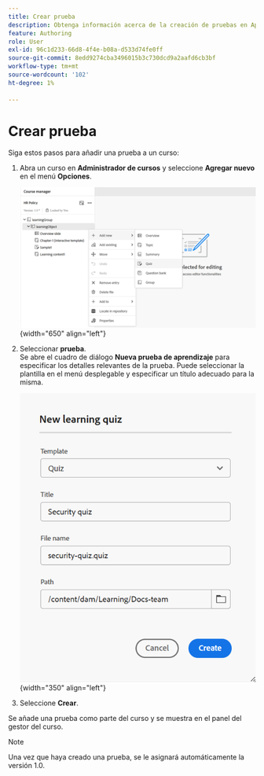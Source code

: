 ```yaml
---
title: Crear prueba
description: Obtenga información acerca de la creación de pruebas en Aprendizaje y formación sobre productos.
feature: Authoring
role: User
exl-id: 96c1d233-66d8-4f4e-b08a-d533d74fe0ff
source-git-commit: 8edd9274cba3496015b3c730dcd9a2aafd6cb3bf
workflow-type: tm+mt
source-wordcount: '102'
ht-degree: 1%

---
```


# Crear prueba

Siga estos pasos para añadir una prueba a un curso:

1. Abra un curso en **Administrador de cursos** y seleccione **Agregar nuevo** en el menú **Opciones**.

   ![](assets/workflow-quiz.png){width="650" align="left"}

1. Seleccionar **prueba**.\
   Se abre el cuadro de diálogo **Nueva prueba de aprendizaje** para especificar los detalles relevantes de la prueba. Puede seleccionar la plantilla en el menú desplegable y especificar un título adecuado para la misma.

   ![](assets/new-learning-quiz.png){width="350" align="left"}

1. Seleccione **Crear**.

Se añade una prueba como parte del curso y se muestra en el panel del gestor del curso.

>[!NOTE]
>
>  Una vez que haya creado una prueba, se le asignará automáticamente la versión 1.0.
